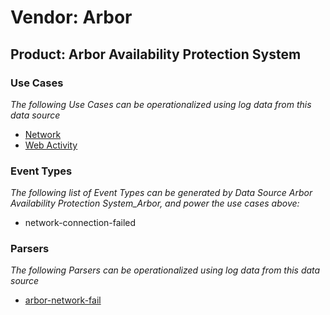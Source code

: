 Vendor: Arbor
=============
Product: Arbor Availability Protection System
---------------------------------------------

### Use Cases

_The following Use Cases can be operationalized using log data from this data source_

* [Network](../UseCases/usecase_network.md)
* [Web Activity](../UseCases/usecase_web_activity.md)


### Event Types

_The following list of Event Types can be generated by Data Source Arbor Availability Protection System_Arbor, and power the use cases above:_

- network-connection-failed


### Parsers

_The following Parsers can be operationalized using log data from this data source_

* [arbor-network-fail](../Parsers/parserContent_arbor-network-fail.md)
